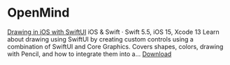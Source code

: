 #  OpenMind

[Drawing in iOS with SwiftUI](https://www.raywenderlich.com/30399648-drawing-in-ios-with-swiftui)
iOS & Swift · Swift 5.5, iOS 15, Xcode 13
Learn about drawing using SwiftUI by creating custom controls using a combination of SwiftUI and Core Graphics. Covers shapes, colors, drawing with Pencil, and how to integrate them into a...
[Download](https://github.com/raywenderlich/video-dii-materials)
